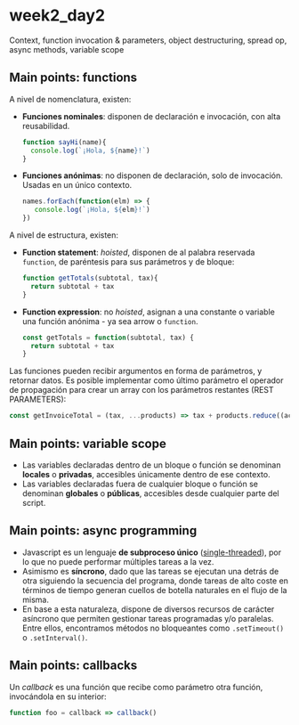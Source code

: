# week2_day2
Context, function invocation &amp; parameters, object destructuring, spread op, async methods, variable scope


## Main points: functions

A nivel de nomenclatura, existen:

- **Funciones nominales**: disponen de declaración e invocación, con alta reusabilidad.
  ````javascript
  function sayHi(name){
    console.log(`¡Hola, ${name}!`)
  }
  ````
- **Funciones anónimas**: no disponen de declaración, solo de invocación. Usadas en un único contexto.
  ````javascript
  names.forEach(function(elm) => {
     console.log(`¡Hola, ${elm}!`)
  })
  ````
  
A nivel de estructura, existen: 
- **Function statement**: _hoisted_, disponen de al palabra reservada `function`, de paréntesis para sus parámetros y de bloque:
  ````javascript
  function getTotals(subtotal, tax){
    return subtotal + tax
  }
  ````
- **Function expression**: no _hoisted_, asignan a una constante o variable una función anónima - ya sea arrow o `function`.
  ````javascript
  const getTotals = function(subtotal, tax) {
    return subtotal + tax
  }
  ````
Las funciones pueden recibir argumentos en forma de parámetros, y retornar datos. Es posible implementar como último parámetro el operador de propagación para crear un array con los parámetros restantes (REST PARAMETERS):
  ````javascript
  const getInvoiceTotal = (tax, ...products) => tax + products.reduce((acc, product) => acc + produc.price, 0)
  ````
  
## Main points: variable scope
- Las variables declaradas dentro de un bloque o función se denominan **locales** o **privadas**, accesibles únicamente dentro de ese contexto.
- Las variables declaradas fuera de cualquier bloque o función se denominan **globales** o **públicas**, accesibles desde cualquier parte del script.


## Main points: async programming

- Javascript es un lenguaje <strong>de subproceso único</strong> (<a href="https://en.wikipedia.org/wiki/Thread_(computing)#Single_threading">single-threaded</a>), por lo que no puede performar múltiples tareas a la vez.
- Asimismo es <strong>síncrono</strong>, dado que las tareas se ejecutan una detrás de otra siguiendo la secuencia del programa, donde tareas de alto coste en términos de tiempo generan cuellos de botella naturales en el flujo de la misma.
- En base a esta naturaleza, dispone de diversos recursos de carácter asíncrono que permiten gestionar tareas programadas y/o paralelas. Entre ellos, encontramos métodos no bloqueantes como `.setTimeout()` o `.setInterval()`.

## Main points: callbacks

Un <em>callback</em> es una función que recibe como parámetro otra función, invocándola en su interior:
````javascript
function foo = callback => callback()
````
